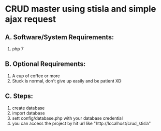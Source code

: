 # CRUD master using stisla and simple ajax request

## A. Software/System Requirements:
1. php 7

## B. Optional Requirements:
1. A cup of coffee or more
2. Stuck is normal, don't give up easily and be patient XD

## C. Steps:

1. create database
2. import database
3. sett config/database.php with your database credential
4. you can access the project by hit url like "http://localhost/crud_stisla"
